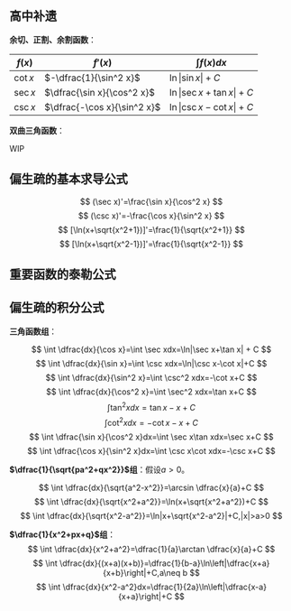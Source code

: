 
## 高中补遗

**余切、正割、余割函数**：

| $f(x)$ | $f'(x)$ | $\int f(x)dx$ |
| --- | --- | --- |
| $\cot x$ | $-\dfrac{1}{\sin^2 x}$ | $\ln\left\|\sin x\right\|+C$ |
| $\sec x$ | $\dfrac{\sin x}{\cos^2 x}$ | $\ln\left\|\sec x+\tan x\right\|+C$ |
| $\csc x$ | $\dfrac{-\cos x}{\sin^2 x}$ | $\ln\left\|\csc x-\cot x\right\|+C$ |

**双曲三角函数**：

WIP

## 偏生疏的基本求导公式

$$
(\sec x)'=\frac{\sin x}{\cos^2 x}
$$
$$
(\csc x)'=-\frac{\cos x}{\sin^2 x}
$$
$$
[\ln(x+\sqrt{x^2+1})]'=\frac{1}{\sqrt{x^2+1}}
$$
$$
[\ln(x+\sqrt{x^2-1})]'=\frac{1}{\sqrt{x^2-1}}
$$

## 重要函数的泰勒公式

## 偏生疏的积分公式

**三角函数组**：

$$
\int \dfrac{dx}{\cos x}=\int \sec xdx=\ln|\sec x+\tan x| + C
$$
$$
\int \dfrac{dx}{\sin x}=\int \csc xdx=\ln|\csc x-\cot x|+C
$$
$$
\int \dfrac{dx}{\sin^2 x}=\int \csc^2 xdx=-\cot x+C
$$
$$
\int \dfrac{dx}{\cos^2 x}=\int \sec^2 xdx=\tan x+C
$$
$$
\int \tan^2 xdx=\tan x-x+C
$$
$$
\int \cot^2 xdx=-\cot x-x+C
$$
$$
\int \dfrac{\sin x}{\cos^2 x}dx=\int \sec x\tan xdx=\sec x+C
$$
$$
\int \dfrac{\cos x}{\sin^2 x}dx=\int \csc x\cot xdx=-\csc x+C
$$

**$\dfrac{1}{\sqrt{pa^2+qx^2}}$组**：假设$a>0$。

$$
\int \dfrac{dx}{\sqrt{a^2-x^2}}=\arcsin \dfrac{x}{a}+C
$$
$$
\int \dfrac{dx}{\sqrt{x^2+a^2}}=\ln(x+\sqrt{x^2+a^2})+C
$$
$$
\int \dfrac{dx}{\sqrt{x^2-a^2}}=\ln|x+\sqrt{x^2-a^2}|+C,|x|>a>0
$$

**$\dfrac{1}{x^2+px+q}$组**：
$$
\int \dfrac{dx}{x^2+a^2}=\dfrac{1}{a}\arctan \dfrac{x}{a}+C
$$
$$
\int \dfrac{dx}{(x+a)(x+b)}=\dfrac{1}{b-a}\ln\left|\dfrac{x+a}{x+b}\right|+C,a\neq b
$$
$$
\int \dfrac{dx}{x^2-a^2}dx=\dfrac{1}{2a}\ln\left|\dfrac{x-a}{x+a}\right|+C
$$